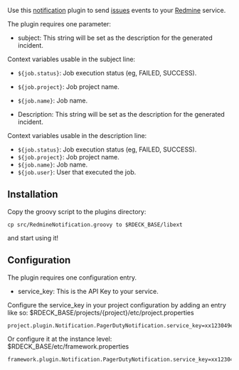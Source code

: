 
Use this [notification](http://rundeck.org/docs/developer/notification-plugin-development.html)
plugin to send [issues](http://www.redmine.org/projects/redmine/wiki/Rest_Issues)
events to your [Redmine](http://www.redmine.org) service.

The plugin requires one parameter:

* subject: This string will be set as the description for the generated incident.

Context variables usable in the subject line:

* `${job.status}`: Job execution status (eg, FAILED, SUCCESS).
* `${job.project}`: Job project name.
* `${job.name}`: Job name.

* Description: This string will be set as the description for the generated incident.

Context variables usable in the description line:

* `${job.status}`: Job execution status (eg, FAILED, SUCCESS).
* `${job.project}`: Job project name.
* `${job.name}`: Job name.
* `${job.user}`: User that executed the job.


## Installation

Copy the groovy script to the plugins directory:

    cp src/RedmineNotification.groovy to $RDECK_BASE/libext

and start using it!

## Configuration

The plugin requires one configuration entry.

* service_key: This is the API Key to your service.

Configure the service_key in your project configuration by
adding an entry like so: $RDECK_BASE/projects/{project}/etc/project.properties

    project.plugin.Notification.PagerDutyNotification.service_key=xx123049e89dd45f28ce35467a08577yz

Or configure it at the instance level: $RDECK_BASE/etc/framework.properties

    framework.plugin.Notification.PagerDutyNotification.service_key=xx123049e89dd45f28ce35467a08577yz
